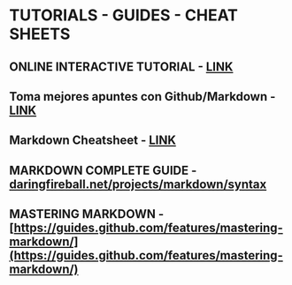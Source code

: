 # TUTORIALS - GUIDES - CHEAT SHEETS

## ONLINE INTERACTIVE TUTORIAL - [LINK](https://www.markdowntutorial.com/)

## Toma mejores apuntes con Github/Markdown - [LINK](https://medium.com/@afdiaz_/toma-mejores-apuntes-con-github-markdown-c2e2574e13e6)

## Markdown Cheatsheet - [LINK](https://github.com/adam-p/markdown-here/wiki/Markdown-Cheatsheet)

## MARKDOWN COMPLETE GUIDE - [daringfireball.net/projects/markdown/syntax](https://daringfireball.net/projects/markdown/syntax)

## MASTERING MARKDOWN - [https://guides.github.com/features/mastering-markdown/](https://guides.github.com/features/mastering-markdown/)
